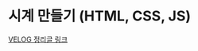 # 시계 만들기 (HTML, CSS, JS)

[VELOG 정리글 링크](https://velog.io/@home_2201/%EC%8B%9C%EA%B3%84%EB%A5%BC-%EB%A7%8C%EB%93%A4%EC%9E%90-HTML-CSS-JS)
